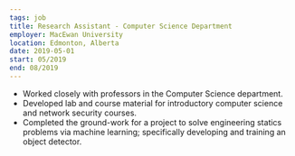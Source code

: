 ```yaml
---
tags: job
title: Research Assistant - Computer Science Department
employer: MacEwan University
location: Edmonton, Alberta
date: 2019-05-01
start: 05/2019
end: 08/2019
---
```


- Worked closely with professors in the Computer Science department.
- Developed lab and course material for introductory computer science and network security courses.
- Completed the ground-work for a project to solve engineering statics problems via machine learning; specifically developing and training an object detector.
